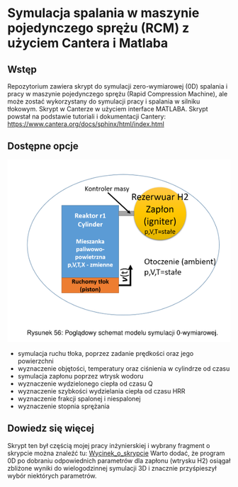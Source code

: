 # Symulacja spalania w maszynie pojedynczego sprężu (RCM) z użyciem Cantera i Matlaba
## Wstęp
Repozytorium zawiera skrypt do symulacji zero-wymiarowej (0D) spalania i pracy w maszynie pojedynczego sprężu (Rapid Compression Machine), ale może zostać wykorzystany do symulacji pracy i spalania w silniku tłokowym. Skrypt w Canterze w użyciem interface MATLABA. Skrypt powstał na podstawie tutoriali i dokumentacji Cantery: https://www.cantera.org/docs/sphinx/html/index.html

## Dostępne opcje
![rcm](img/rys.png)

* symulacja ruchu tłoka, poprzez zadanie prędkości oraz jego powierzchni
* wyznaczenie objętości, temperatury oraz ciśnienia w cylindrze od czasu
* symulacja zapłonu poprzez wtrysk wodoru
* wyznaczenie wydzielonego ciepła od czasu Q
* wyznaczenie szybkości wydzielania ciepła od czasu HRR
* wyznaczenie frakcji spalonej i niespalonej
* wyznaczenie stopnia sprężania

## Dowiedz się więcej
Skrypt ten był częścią mojej pracy inżynierskiej i wybrany fragment o skrypcie można znaleźć tu: [Wycinek_o_skrypcie](rcm.pdf)
Warto dodać, że program 0D po dobraniu odpowiednich parametrów dla zapłonu (wtrysku H2) osiągał zbliżone wyniki do wielogodzinnej symulacji 3D i znacznie przyśpieszył wybór niektórych parametrów.



